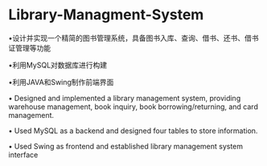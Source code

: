 # Library-Managment-System
•设计并实现一个精简的图书管理系统，具备图书入库、查询、借书、还书、借书证管理等功能

•利用MySQL对数据库进行构建

•利用JAVA和Swing制作前端界面

•	Designed and implemented a library management system, providing warehouse management, book inquiry, book borrowing/returning, and card management.

•	Used MySQL as a backend and designed four tables to store information.

•	Used Swing as frontend and established library management system interface 


